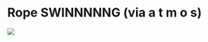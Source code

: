 <!--
id: 42338800
link: http://tumblr.atmos.org/post/42338800/rope-swinnnnng-via-a-t-m-o-s
slug: rope-swinnnnng-via-a-t-m-o-s
date: Tue Jul 15 2008 08:06:07 GMT-0700 (PDT)
publish: 2008-07-015
tags: 
title: Rope SWINNNNNG (via a t m o s)
-->


Rope SWINNNNNG (via a t m o s)
==============================

![](http://31.media.tumblr.com/ZyX8Upfynbg6t7k4KE0hbyaT_500.jpg)

